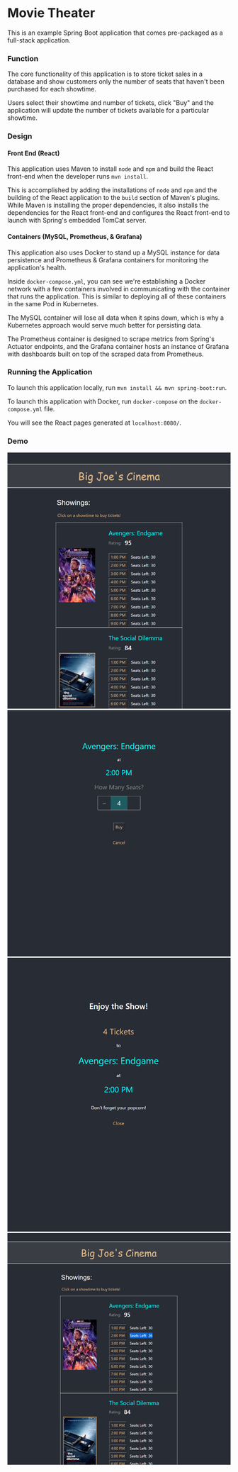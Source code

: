 # Movie Theater

This is an example Spring Boot application that comes pre-packaged as a full-stack application.

### Function

The core functionality of this application is to store ticket sales in a database
and show customers only the number of seats that haven't been purchased for each
showtime.

Users select their showtime and number of tickets, click "Buy" and the application will
update the number of tickets available for a particular showtime.

### Design

#### Front End (React)

This application uses Maven to install `node` and `npm` and build 
the React front-end when the developer runs `mvn install`.

This is accomplished by adding the installations of `node` and `npm` and the building of
the React application to the `build` section of Maven's plugins. While Maven is installing 
the proper dependencies, it also installs the dependencies for the React front-end and 
configures the React front-end to launch with Spring's embedded TomCat server.

#### Containers (MySQL, Prometheus, & Grafana)

This application also uses Docker to stand up a MySQL instance for data persistence 
and Prometheus & Grafana containers for monitoring the application's health.

Inside `docker-compose.yml`, you can see we're establishing a Docker network with a few 
containers involved in communicating with the container that runs the application. This is 
similar to deploying all of these containers in the same Pod in Kubernetes.

The MySQL container will lose all data when it spins down, which is why a Kubernetes approach 
would serve much better for persisting data. 

The Prometheus container is designed to scrape metrics from Spring's Actuator endpoints, and 
the Grafana container hosts an instance of Grafana with dashboards built on top of the 
scraped data from Prometheus.

### Running the Application

To launch this application locally, run `mvn install && mvn spring-boot:run`.

To launch this application with Docker, run `docker-compose` on the `docker-compose.yml` file.

You will see the React pages generated at `localhost:8080/`.

### Demo

![](demo_1.png)
![](demo_2.png)
![](demo_3.png)
![](demo_4.png)